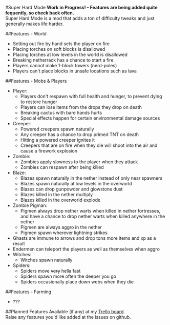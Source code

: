 #Super Hard Mode
**Work in Progress! - Features are being added quite fequently, so check back often.**  
Super Hard Mode is a mod that adds a ton of difficulty tweaks and just generally makes life harder.

##Features - World
* Setting out fire by hand sets the player on fire
* Placing torches on soft blocks is disallowed
* Placing torches at low levels in the world is disallowed
* Breaking netherrack has a chance to start a fire
* Players cannot make 1-block towers (nerd-poles)
* Players can't place blocks in unsafe locations such as lava

##Features - Mobs & Players
* Player:
    * Players don't respawn with full health and hunger, to prevent dying to restore hunger
    * Players can lose items from the drops they drop on death
    * Breaking cactus with bare hands hurts
    * Special effects happen for certain environmental damage sources
* Creeper:
    * Powered creepers spawn naturally
    * Any creeper has a chance to drop primed TNT on death
    * Hitting a powered creeper ignites it
    * Creepers that are on fire when they die will shoot into the air and cause a firework explosion
* Zombie:
    * Zombies apply slowness to the player when they attack
    * Zombies can respawn after being killed
* Blaze:
    * Blazes spawn naturally in the nether instead of only near spawners
    * Blazes spawn naturally at low levels in the overworld
    * Blazes can drop gunpowder and glowstone dust
    * Blazes killed in the nether multiply
    * Blazes killed in the overworld explode
* Zombie Pigman:
    * Pigmen always drop nether warts when killed in nether fortresses, and have a chance to drop nether warts when killed anywhere in the nether
    * Pigmen are always aggro in the nether
    * Pigmen spawn wherever lightning strikes
* Ghasts are immune to arrows and drop tons more items and xp as a result
* Endermen can teleport the players as well as themselves when aggro
* Witches:
    * Witches spawn naturally
* Spiders:
    * Spiders move ~~very~~ hella fast
    * Spiders spawn more often the deeper you go
    * Spiders occasionally place down webs when they die

##Features - Farming
* ???

##Planned Features
Available (if any) at my [Trello board](https://trello.com/b/Mtvgrxlf/mattdahepic-minecraft-mods).  
Raise any features you'd like added at the issues on github.